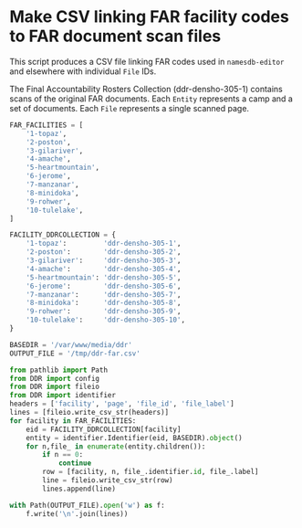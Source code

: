 # Make CSV linking FAR facility codes to FAR document scan files

This script produces a CSV file linking FAR codes used in `namesdb-editor` and elsewhere with individual `File` IDs.

The Final Accountability Rosters Collection (ddr-densho-305-1) contains scans of
the original FAR documents.
Each `Entity` represents a camp and a set of documents.
Each `File` represents a single scanned page.

``` python
FAR_FACILITIES = [
    '1-topaz',
    '2-poston',
    '3-gilariver',
    '4-amache',
    '5-heartmountain',
    '6-jerome',
    '7-manzanar',
    '8-minidoka',
    '9-rohwer',
    '10-tulelake',
]

FACILITY_DDRCOLLECTION = {
    '1-topaz':         'ddr-densho-305-1',
    '2-poston':        'ddr-densho-305-2',
    '3-gilariver':     'ddr-densho-305-3',
    '4-amache':        'ddr-densho-305-4',
    '5-heartmountain': 'ddr-densho-305-5',
    '6-jerome':        'ddr-densho-305-6',
    '7-manzanar':      'ddr-densho-305-7',
    '8-minidoka':      'ddr-densho-305-8',
    '9-rohwer':        'ddr-densho-305-9',
    '10-tulelake':     'ddr-densho-305-10',
}

BASEDIR = '/var/www/media/ddr'
OUTPUT_FILE = '/tmp/ddr-far.csv'

from pathlib import Path
from DDR import config
from DDR import fileio
from DDR import identifier
headers = ['facility', 'page', 'file_id', 'file_label']
lines = [fileio.write_csv_str(headers)]
for facility in FAR_FACILITIES:
    eid = FACILITY_DDRCOLLECTION[facility]
    entity = identifier.Identifier(eid, BASEDIR).object()
    for n,file_ in enumerate(entity.children()):
        if n == 0:
            continue
        row = [facility, n, file_.identifier.id, file_.label]
        line = fileio.write_csv_str(row)
        lines.append(line)

with Path(OUTPUT_FILE).open('w') as f:
    f.write('\n'.join(lines))
```
